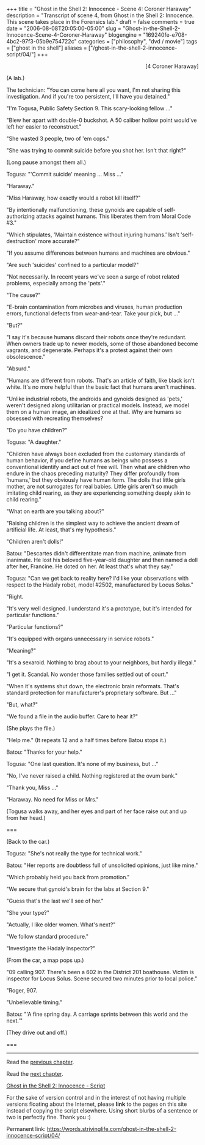+++
title = "Ghost in the Shell 2: Innocence - Scene 4: Coroner Haraway"
description = "Transcript of scene 4, from Ghost in the Shell 2: Innocence.  This scene takes place in the Forensics lab."
draft = false
comments = true
date = "2006-08-08T20:05:00-05:00"
slug = "Ghost-in-the-Shell-2-Innocence-Scene-4-Coroner-Haraway"
blogengine = "169240fe-e708-4bc2-97f3-05b9e754722c"
categories = ["philosophy", "dvd / movie"]
tags = ["ghost in the shell"]
aliases = ["/ghost-in-the-shell-2-innocence-script/04/"]
+++

<p style="text-align: right">
[4 Coroner Haraway]
</p>
<p>
(A lab.)
</p>
<p>
The technician: &quot;You can come here all you want, I&#39;m not sharing this investigation. And if you&#39;re too persistent, I&#39;ll have you detained.&quot;
</p>
<!--more-->
<p>
&quot;I&#39;m Togusa, Public Safety Section 9. This scary-looking fellow ...&quot;
</p>
<p>
&quot;Blew her apart with double-0 buckshot. A 50 caliber hollow point would&#39;ve left her easier to reconstruct.&quot;
</p>
<!--adsense-->
<p>
&quot;She wasted 3 people, two of &#39;em cops.&quot;
</p>
<p>
&quot;She was trying to commit suicide before you shot her. Isn&#39;t that right?&quot;
</p>
<p>
(Long pause amongst them all.)
</p>
<p>
Togusa: &quot;&#39;Commit suicide&#39; meaning ... Miss ...&quot;
</p>
<p>
&quot;Haraway.&quot;
</p>
<p>
&quot;Miss Haraway, how exactly would a robot kill itself?&quot;
</p>
<p>
&quot;By intentionally malfunctioning, these gynoids are capable of self-authorizing attacks against humans. This liberates them from Moral Code #3.&quot;
</p>
<p>
&quot;Which stipulates, &#39;Maintain existence without injuring humans.&#39; Isn&#39;t &#39;self-destruction&#39; more accurate?&quot;
</p>
<p>
&quot;If you assume differences between humans and machines are obvious.&quot;
</p>
<p>
&quot;Are such &#39;suicides&#39; confined to a particular model?&quot;
</p>
<p>
&quot;Not necessarily. In recent years we&#39;ve seen a surge of robot related problems, especially among the &#39;pets&#39;.&quot;
</p>
<p>
&quot;The cause?&quot;
</p>
<p>
&quot;E-brain contamination from microbes and viruses, human production errors, functional defects from wear-and-tear. Take your pick, but ...&quot;
</p>
<p>
&quot;But?&quot;
</p>
<p>
&quot;I say it&#39;s because humans discard their robots once they&#39;re redundant. When owners trade up to newer models, some of those abandoned become vagrants, and degenerate. Perhaps it&#39;s a protest against their own obsolescence.&quot;
</p>
<p>
&quot;Absurd.&quot;
</p>
<p>
&quot;Humans are different from robots. That&#39;s an article of faith, like black isn&#39;t white. It&#39;s no more helpful than the basic fact that humans aren&#39;t machines.
</p>
<p>
&quot;Unlike industrial robots, the androids and gynoids designed as &#39;pets,&#39; weren&#39;t designed along utilitarian or practical models. Instead, we model them on a human image, an idealized one at that. Why are humans so obsessed with recreating themselves?
</p>
<p>
&quot;Do you have children?&quot;
</p>
<p>
Togusa: &quot;A daughter.&quot;
</p>
<p>
&quot;Children have always been excluded from the customary standards of human behavior, if you define humans as beings who possess a conventional identify and act out of free will. Then what are children who endure in the chaos preceding maturity? They differ profoundly from &#39;humans,&#39; but they obviously have human form. The dolls that little girls mother, are not surrogates for real babies. Little girls aren&#39;t so much imitating child rearing, as they are experiencing something deeply akin to child rearing.&quot;
</p>
<p>
&quot;What on earth are you talking about?&quot;
</p>
<p>
&quot;Raising children is the simplest way to achieve the ancient dream of artificial life. At least, that&#39;s my hypothesis.&quot;
</p>
<p>
&quot;Children aren&#39;t dolls!&quot;
</p>
<p>
Batou: &quot;Descartes didn&#39;t differentitate man from machine, animate from inanimate. He lost his beloved five-year-old daughter and then named a doll after her, Francine. He doted on her. At least that&#39;s what they say.&quot;
</p>
<p>
Togusa: &quot;Can we get back to reality here? I&#39;d like your observations with respect to the Hadaly robot, model #2502, manufactured by Locus Solus.&quot;
</p>
<p>
&quot;Right.
</p>
<p>
&quot;It&#39;s very well designed. I understand it&#39;s a prototype, but it&#39;s intended for particular functions.&quot;
</p>
<p>
&quot;Particular functions?&quot;
</p>
<p>
&quot;It&#39;s equipped with organs unnecessary in service robots.&quot;
</p>
<p>
&quot;Meaning?&quot;
</p>
<p>
&quot;It&#39;s a sexaroid. Nothing to brag about to your neighbors, but hardly illegal.&quot;
</p>
<p>
&quot;I get it. Scandal. No wonder those families settled out of court.&quot;
</p>
<p>
&quot;When it&#39;s systems shut down, the electronic brain reformats. That&#39;s standard protection for manufacturer&#39;s proprietary software. But ...&quot;
</p>
<p>
&quot;But, what?&quot;
</p>
<p>
&quot;We found a file in the audio buffer. Care to hear it?&quot;
</p>
<p>
(She plays the file.)
</p>
<p>
&quot;Help me.&quot;  (It repeats 12 and a half times before Batou stops it.)
</p>
<p>
Batou: &quot;Thanks for your help.&quot;
</p>
<p>
Togusa: &quot;One last question. It&#39;s none of my business, but ...&quot;
</p>
<p>
&quot;No, I&#39;ve never raised a child. Nothing registered at the ovum bank.&quot;
</p>
<p>
&quot;Thank you, Miss ...&quot;
</p>
<p>
&quot;Haraway. No need for Miss or Mrs.&quot;
</p>
<p>
(Togusa walks away, and her eyes and part of her face raise out and up from her head.)
</p>
<p>
===
</p>
<p>
(Back to the car.)
</p>
<p>
Togusa: &quot;She&#39;s not really the type for technical work.&quot;
</p>
<p>
Batou: &quot;Her reports are doubtless full of unsolicited opinions, just like mine.&quot;
</p>
<p>
&quot;Which probably held you back from promotion.&quot;
</p>
<p>
&quot;We secure that gynoid&#39;s brain for the labs at Section 9.&quot;
</p>
<p>
&quot;Guess that&#39;s the last we&#39;ll see of her.&quot;
</p>
<p>
&quot;She your type?&quot;
</p>
<p>
&quot;Actually, I like older women. What&#39;s next?&quot;
</p>
<p>
&quot;We follow standard procedure.&quot;
</p>
<p>
&quot;Investigate the Hadaly inspector?&quot;
</p>
<p>
(From the car, a map pops up.)
</p>
<p>
&quot;09 calling 907. There&#39;s been a 602 in the District 201 boathouse. Victim is inspector for Locus Solus. Scene secured two minutes prior to local police.&quot;
</p>
<p>
&quot;Roger, 907.
</p>
<p>
&quot;Unbelievable timing.&quot;
</p>
<p>
Batou: &quot;&#39;A fine spring day. A carriage sprints between this world and the next.&#39;&quot;
</p>
<p>
(They drive out and off.)
</p>
<p>
===
</p>
<hr />
<p>
Read the <a href="/ghost-in-the-shell-2-innocence-script/03/">previous chapter</a>.
</p>
<p>
Read the <a href="/ghost-in-the-shell-2-innocence-script/05/">next chapter</a>.
</p>
<p>
<a href="/ghost-in-the-shell-2-innocence-script/">Ghost in the Shell 2: Innocence - Script</a>
</p>
<div class="tip">
<p>
For the sake of version control and in the interest of not having multiple versions floating about the Internet, please <strong>link</strong> to the pages on this site instead of copying the script elsewhere. Using short blurbs of a sentence or two is perfectly fine.  Thank you :)
</p>
<p>
Permanent link: <a href="/ghost-in-the-shell-2-innocence-script/04/">https://words.strivinglife.com/ghost-in-the-shell-2-innocence-script/04/</a>
</p>
</div>

